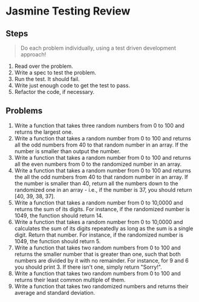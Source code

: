 # Jasmine Testing Review

## Steps

> Do each problem individually, using a test driven development approach!

1. Read over the problem.
1. Write a spec to test the problem.
1. Run the test. It should fail.
1. Write just enough code to get the test to pass.
1. Refactor the code, if necessary.

## Problems

1. Write a function that takes three random numbers from 0 to 100 and returns the largest one.
1. Write a function that takes a random number from 0 to 100 and returns all the odd numbers from 40 to that random number in an array. If the number is smaller than output the number.
1. Write a function that takes a random number from 0 to 100 and returns all the even numbers from 0 to the randomized number in an array.
1. Write a function that takes a random number from 0 to 100 and returns the all the odd numbers from 40 to that random number in an array. If the number is smaller than 40, return all the numbers down to the randomized one in an array - i.e., if the number is 37, you should return [40, 39, 38, 37].
1. Write a function that takes a random number from 0 to 10,0000 and returns the sum of its digits. For instance, if the randomized number is 1049, the function should return 14.
1. Write a function that takes a random number from 0 to 10,0000 and calculates the sum of its digits repeatedly as long as the sum is a single digit. Return that number. For instance, if the randomized number is 1049, the function should return 5.
1. Write a function that takes two random numbers from 0 to 100 and returns the smaller number that is greater than one, such that both numbers are divided by it with no remainder. For instance, for 9 and 6 you should print 3. If there isn't one, simply return "Sorry!".
1. Write a function that takes two random numbers from 0 to 100 and returns their least common multiple of them.
1. Write a function that takes two randomized numbers and returns their average and standard deviation.
